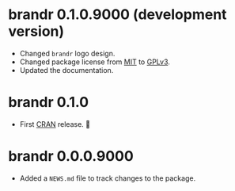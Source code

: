 # brandr 0.1.0.9000 (development version)

- Changed `brandr` logo design.
- Changed package license from [MIT](https://opensource.org/license/mit) to [GPLv3](https://www.gnu.org/licenses/gpl-3.0).
- Updated the documentation.

# brandr 0.1.0

- First [CRAN](https://cran.r-project.org) release. 🎉

# brandr 0.0.0.9000

- Added a `NEWS.md` file to track changes to the package.
